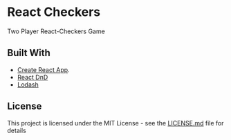 # React Checkers

Two Player React-Checkers Game

## Built With

* [Create React App](https://github.com/facebookincubator/create-react-app).
* [React DnD](http://react-dnd.github.io/react-dnd/)
* [Lodash](https://lodash.com//)


## License

This project is licensed under the MIT License - see the [LICENSE.md](LICENSE.md) file for details
